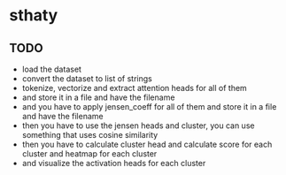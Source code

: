 # sthaty

## TODO
- load the dataset
- convert the dataset to list of strings
- tokenize, vectorize and extract attention heads for all of them
- and store it in a file and have the filename
- and you have to apply jensen_coeff for all of them and store it in a file and have the filename
- then you have to use the jensen heads and cluster, you can use something that uses cosine similarity
- then you have to calculate cluster head and calculate score for each cluster and heatmap for each cluster
- and visualize the activation heads for each cluster